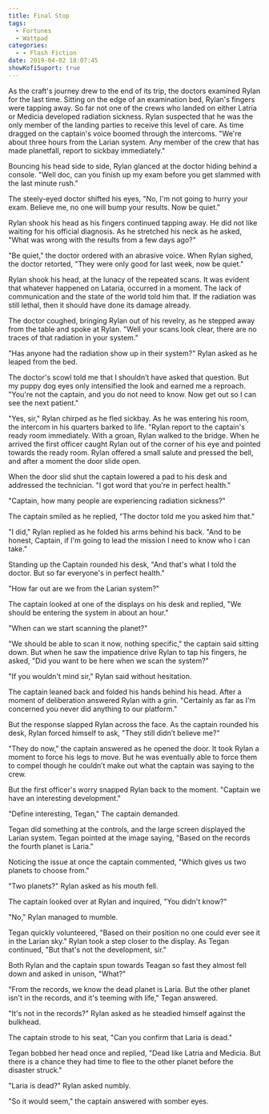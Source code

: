 ```yaml
---
title: Final Stop
tags:
  - Fortunes
  - Wattpad
categories:
  - - Flash Fiction
date: 2019-04-02 18:07:45
showKofiSuport: true
---
```


As the craft's journey drew to the end of its trip, the doctors examined Rylan for the last time. Sitting on the edge of an examination bed, Rylan's fingers were tapping away. So far not one of the crews who landed on either Latria or Medicia developed radiation sickness. Rylan suspected that he was the only member of the landing parties to receive this level of care. As time dragged on the captain's voice boomed through the intercoms. "We're about three hours from the Larian system. Any member of the crew that has made planetfall, report to sickbay immediately."

Bouncing his head side to side, Rylan glanced at the doctor hiding behind a console. "Well doc, can you finish up my exam before you get slammed with the last minute rush.<!-- more -->"

The steely-eyed doctor shifted his eyes, "No, I'm not going to hurry your exam. Believe me, no one will bump your results. Now be quiet."

Rylan shook his head as his fingers continued tapping away. He did not like waiting for his official diagnosis. As he stretched his neck as he asked, "What was wrong with the results from a few days ago?"

"Be quiet," the doctor ordered with an abrasive voice. When Rylan sighed, the doctor retorted, "They were only good for last week, now be quiet."

Rylan shook his head, at the lunacy of the repeated scans. It was evident that whatever happened on Lataria, occurred in a moment. The lack of communication and the state of the world told him that. If the radiation was still lethal, then it should have done its damage already.

The doctor coughed, bringing Rylan out of his revelry, as he stepped away from the table and spoke at Rylan. "Well your scans look clear, there are no traces of that radiation in your system."

"Has anyone had the radiation show up in their system?" Rylan asked as he leaped from the bed.

The doctor's scowl told me that I shouldn’t have asked that question. But my puppy dog eyes only intensified the look and earned me a reproach. "You're not the captain, and you do not need to know. Now get out so I can see the next patient."

"Yes, sir," Rylan chirped as he fled sickbay. As he was entering his room, the intercom in his quarters barked to life. "Rylan report to the captain's ready room immediately. With a groan, Rylan walked to the bridge. When he arrived the first officer caught Rylan out of the corner of his eye and pointed towards the ready room. Rylan offered a small salute and pressed the bell, and after a moment the door slide open.

When the door slid shut the captain lowered a pad to his desk and addressed the technician. "I got word that you're in perfect health."

"Captain, how many people are experiencing radiation sickness?"

The captain smiled as he replied, "The doctor told me you asked him that."

"I did," Rylan replied as he folded his arms behind his back. "And to be honest, Captain, if I'm going to lead the mission I need to know who I can take."

Standing up the Captain rounded his desk, "And that's what I told the doctor. But so far everyone's in perfect health."

"How far out are we from the Larian system?"

The captain looked at one of the displays on his desk and replied, "We should be entering the system in about an hour."

"When can we start scanning the planet?"

"We should be able to scan it now, nothing specific," the captain said sitting down. But when he saw the impatience drive Rylan to tap his fingers, he asked, "Did you want to be here when we scan the system?" 

"If you wouldn't mind sir," Rylan said without hesitation. 

The captain leaned back and folded his hands behind his head. After a moment of deliberation answered Rylan with a grin. "Certainly as far as I'm concerned you never did anything to our platform."

But the response slapped Rylan across the face. As the captain rounded his desk, Rylan forced himself to ask, "They still didn’t believe me?"

"They do now," the captain answered as he opened the door. It took Rylan a moment to force his legs to move. But he was eventually able to force them to compel though he couldn’t make out what the captain was saying to the crew.

But the first officer's worry snapped Rylan back to the moment. "Captain we have an interesting development." 

"Define interesting, Tegan," The captain demanded. 

Tegan did something at the controls, and the large screen displayed the Larian system. Tegan pointed at the image saying, "Based on the records the fourth planet is Laria." 

Noticing the issue at once the captain commented, "Which gives us two planets to choose from." 

"Two planets?" Rylan asked as his mouth fell.

The captain looked over at Rylan and inquired, "You didn't know?" 

"No," Rylan managed to mumble.

Tegan quickly volunteered, "Based on their position no one could ever see it in the Larian sky." Rylan took a step closer to the display. As Tegan continued, "But that's not the development, sir." 

Both Rylan and the captain spun towards Teagan so fast they almost fell down and asked in unison, "What?"

"From the records, we know the dead planet is Laria. But the other planet isn't in the records, and it's teeming with life," Tegan answered.

"It's not in the records?" Rylan asked as he steadied himself against the bulkhead.

The captain strode to his seat, "Can you confirm that Laria is dead." 

Tegan bobbed her head once and replied, "Dead like Latria and Medicia. But there is a chance they had time to flee to the other planet before the disaster struck." 

"Laria is dead?" Rylan asked numbly. 

"So it would seem," the captain answered with somber eyes.
